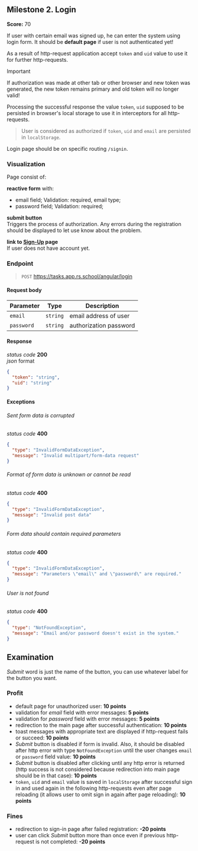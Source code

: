 ## Milestone 2. Login

**Score:** 70

If user with certain email was signed up, he can enter the system using login form.
It should be **default page** if user is not authenticated yet!

As a result of http-request application accept `token` and `uid` value to use it for further
http-requests.

> [!IMPORTANT]
> If authorization was made at other tab or other browser and new token was generated, the new token
> remains primary and old token will no longer valid!

Processing the successful response the value `token`, `uid` supposed to be persisted in browser's
local storage to use it in interceptors for all http-requests.

> User is considered as authorized if `token`, `uid` and `email` are persisted in `localStorage`.

Login page should be on specific routing `/signin`.

### Visualization

Page consist of:

**reactive form** with:

- email field; Validation: required, email type;
- password field; Validation: required;

**submit button**  
Triggers the process of authorization. Any errors during the registration should be displayed to let
use know about the problem.

**link to [Sign-Up](./milestone_1.registration.md) page**  
If user does not have account yet.

### Endpoint

> `POST` https://tasks.app.rs.school/angular/login

#### Request body

| Parameter  | Type     | Description            |
| ---------- | -------- | ---------------------- |
| `email`    | `string` | email address of user  |
| `password` | `string` | authorization password |

#### Response

_status code_ **200**  
_json_ format

```json
{
  "token": "string",
  "uid": "string"
}
```

#### Exceptions

###### Sent form data is corrupted

_status code_ **400**

```json
{
  "type": "InvalidFormDataException",
  "message": "Invalid multipart/form-data request"
}
```

###### Format of form data is unknown or cannot be read

_status code_ **400**

```json
{
  "type": "InvalidFormDataException",
  "message": "Invalid post data"
}
```

###### Form data should contain required parameters

_status code_ **400**

```json
{
  "type": "InvalidFormDataException",
  "message": "Parameters \"email\" and \"password\" are required."
}
```

###### User is not found

_status code_ **400**

```json
{
  "type": "NotFoundException",
  "message": "Email and/or password doesn't exist in the system."
}
```

## Examination

_Submit_ word is just the name of the button, you can use whatever label for the button you want.

### Profit

- default page for unauthorized user: **10 points**
- validation for _email_ field with error messages: **5 points**
- validation for _password_ field with error messages: **5 points**
- redirection to the main page after successful authentication: **10 points**
- toast messages with appropriate text are displayed if http-request fails or succeed: **10 points**
- _Submit_ button is disabled if form is invalid. Also, it should be disabled after http error with
  type `NotFoundException` until the user changes `email` or `password` field value: **10 points**
- _Submit_ button is disabled after clicking until any http error is returned (http success is not
  considered because redirection into main page should be in that case): **10 points**
- `token`, `uid` and `email` value is saved in `localStorage` after successful sign in and used
  again in the following http-requests even after page reloading (it allows user to omit
  sign in again after page reloading): **10 points**

### Fines

- redirection to sign-in page after failed registration: **-20 points**
- user can click _Submit_ button more than once even if previous http-request
  is not completed: **-20 points**
